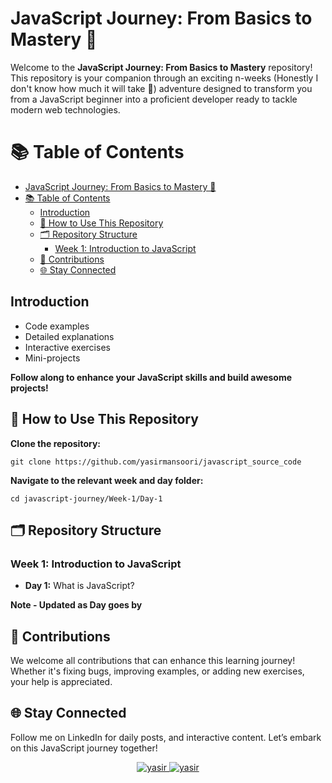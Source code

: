 # JavaScript Journey: From Basics to Mastery 🚀

Welcome to the **JavaScript Journey: From Basics to Mastery** repository! This repository is your companion through an exciting n-weeks (Honestly I don't know how much it will take 🥲) adventure designed to transform you from a JavaScript beginner into a proficient developer ready to tackle modern web technologies.

# 📚 Table of Contents

- [JavaScript Journey: From Basics to Mastery 🚀](#javascript-journey-from-basics-to-mastery-)
- [📚 Table of Contents](#-table-of-contents)
  - [Introduction](#introduction)
  - [🚀 How to Use This Repository](#-how-to-use-this-repository)
  - [🗂️ Repository Structure](#️-repository-structure)
    - [Week 1: Introduction to JavaScript](#week-1-introduction-to-javascript)
  - [🤝 Contributions](#-contributions)
  - [🌐 Stay Connected](#-stay-connected)

## Introduction

-   Code examples
-   Detailed explanations
-   Interactive exercises
-   Mini-projects

**Follow along to enhance your JavaScript skills and build awesome projects!**

## 🚀 How to Use This Repository

**Clone the repository:**

    git clone https://github.com/yasirmansoori/javascript_source_code

**Navigate to the relevant week and day folder:**

    cd javascript-journey/Week-1/Day-1
    
## 🗂️ Repository Structure

### Week 1: Introduction to JavaScript
-   **Day 1:** What is JavaScript?

**Note - Updated as Day goes by**

## 🤝 Contributions

We welcome all contributions that can enhance this learning journey! Whether it's fixing bugs, improving examples, or adding new exercises, your help is appreciated.

## 🌐 Stay Connected
Follow me on LinkedIn for daily posts, and interactive content. Let’s embark on this JavaScript journey together!

<p align="center">
 <a href="https://yasirmansoori.tech" target="blank">
  <img src="https://img.shields.io/badge/Website-a09898?style=for-the-badge&logo=github&logoColor=black" alt="yasir" />
 </a>
 <a href="https://www.linkedin.com/in/yasir-mansoori/" target="_blank">
  <img src="https://img.shields.io/badge/LinkedIn-0077B5?style=for-the-badge&logo=linkedin&logoColor=white" alt="yasir"/>
 </a>
</p>